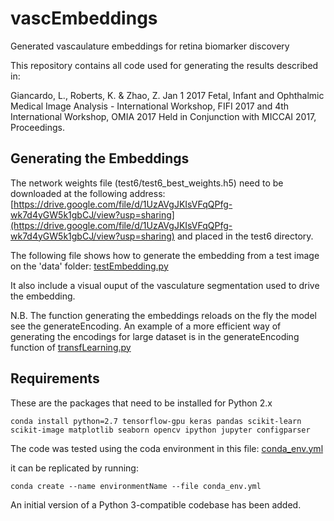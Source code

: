# vascEmbeddings
Generated vascaulature embeddings for retina biomarker discovery

This repository contains all code used for generating the results described in:

Giancardo, L., Roberts, K. & Zhao, Z. Jan 1 2017 Fetal, Infant and Ophthalmic Medical Image Analysis - International Workshop, FIFI 2017 and 4th International Workshop, OMIA 2017 Held in Conjunction with MICCAI 2017, Proceedings. 


## Generating the Embeddings

The network weights file (test6/test6_best_weights.h5) need to be downloaded at the following address:
[https://drive.google.com/file/d/1UzAVgJKIsVFqQPfg-wk7d4yGW5k1gbCJ/view?usp=sharing](https://drive.google.com/file/d/1UzAVgJKIsVFqQPfg-wk7d4yGW5k1gbCJ/view?usp=sharing)
and placed in the test6 directory.

The following file shows how to generate the embedding from a test image on the 'data' folder:
[testEmbedding.py](testEmbedding.py)

It also include  a visual ouput of the vasculature segmentation used to drive the embedding. 

N.B. The function generating the embeddings reloads on the fly the model see the generateEncoding. An example of a more efficient way of generating the encodings for large dataset is in the generateEncoding function of [transfLearning.py](src/transfLearning.py)

## Requirements
 These are the packages that need to be installed for Python 2.x
 ~~~
 conda install python=2.7 tensorflow-gpu keras pandas scikit-learn scikit-image matplotlib seaborn opencv ipython jupyter configparser
 ~~~
 
 The code was tested using the coda environment in this file:  [conda_env.yml](conda_env.yml)
 
 it can be replicated by running:
 ~~~
 conda create --name environmentName --file conda_env.yml
 ~~~
 
 An initial version of a Python 3-compatible codebase has been added.  
 
 
